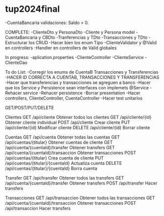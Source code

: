 # tup2024final
-CuentaBancaria validaciones: Saldo > 0.


COMPLETE:
-ClienteDto y PersonaDto
-Cliente y Persona model
-CuentaBancaria y CBDto
-Tranferencias y TDto
-Transacciones y TDto
-Estructurar los CRUD
-Hacer bien los enum Tipo
-ClienteValidator y @Valid en controllers
-Handler en controllers de Valid globales

In progress:
-aplication.properties
-ClienteController
-ClienteService
-ClienteDao


To do List:
-Corregir los enums de CuentaB Transacciones y Transferencias
-HACER ID CORRECTA A CUENTAB, TRANSACCIONES Y TRANSFERENCIAS
-Hacer que transferencias y transacciones se agreguen a banco
-Hacer que los Service y Persistence sean interfaces con implemets @Service
-Rehacer service
-Rehacer persistence
-Borrar presentation
-Hacer controllers, ClienteController, CuentaController
-Hacer test unitarios


GET/POST/PUT/DELETE

Clientes
GET /api/cliente   Obtener todos los clientes
GET /api/cliente/{id}  Obtener cliente individual
POST /api/cliente   Crear cliente
PUT /api/cliente/{id}  Modificar cliente
DELETE /api/cliente/{id}   Borrar cliente

Cuentas 
GET /api/cuenta    Obtener todas las cuentas
GET /api/cuentas/{titular}  Obtener cuentas de cliente
GET /api/cuenta/{cuentaId}/transfer   Obtener transfers
GET /api/cuenta/{cuentaId}/transaccion   Obtener transacciones
POST /api/cuentas/{titular}  Crea cuenta de cliente
PUT /api/cuentas/{titular}/{cuentaId}    Actualiza cuenta
DELETE /api/cuentas/{titular}/{cuentaId}     Borra cuenta

Transfer
GET /api/transfer   Obtener todos las transfers
GET /api/cuenta/{cuentaId}/transfer   Obtener transfers
POST /api/transfer  Hacer transfers

Transacciones
GET /api/transaccion  Obtener todos las transacciones
GET /api/cuenta/{cuentaId}/transaccion   Obtener transacciones
POST /api/transaccion  Hacer transfers
